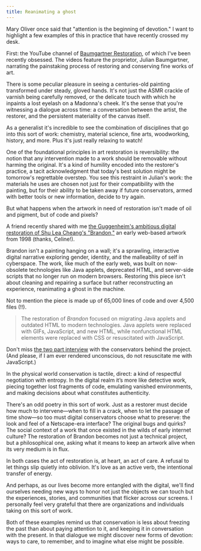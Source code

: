 ```yaml
---
title: Reanimating a ghost  
---
```


Mary Oliver once said that "attention is the beginning of devotion." I want to highlight a few examples of this in practice that have recently crossed my desk.

First: the YouTube channel of [Baumgartner Restoration](https://www.youtube.com/BaumgartnerRestoration), of which I've been recently obsessed. The videos feature the proprietor, Julian Baumgartner, narrating the painstaking process of restoring and conserving fine works of art.

There is some peculiar pleasure in seeing a centuries-old painting transformed under steady, gloved hands. It's not just the ASMR crackle of varnish being carefully removed, or the delicate touch with which he inpaints a lost eyelash on a Madonna's cheek. It's the sense that you're witnessing a dialogue across time: a conversation between the artist, the restorer, and the persistent materiality of the canvas itself.

As a generalist it's incredible to see the combination of disciplines that go into this sort of work: chemistry, material science, fine arts, woodworking, history, and more. Plus it's just really relaxing to watch!

One of the foundational principles in art restoration is reversibility: the notion that any intervention made to a work should be removable without harming the original. It's a kind of humility encoded into the restorer's practice, a tacit acknowledgment that today's best solution might be tomorrow's regrettable overstep. You see this restraint in Julian's work: the materials he uses are chosen not just for their compatibility with the painting, but for their ability to be taken away if future conservators, armed with better tools or new information, decide to try again.

But what happens when the artwork in need of restoration isn't made of oil and pigment, but of code and pixels?

A friend recently shared with me [the Guggenheim's ambitious digital restoration of Shu Lea Cheang's "Brandon,"](https://www.guggenheim.org/articles/checklist/restoring-brandon-shu-lea-cheangs-early-web-artwork) an early web-based artwork from 1998 (thanks, Celine!).

Brandon isn't a painting hanging on a wall; it's a sprawling, interactive digital narrative exploring gender, identity, and the malleability of self in cyberspace. The work, like much of the early web, was built on now-obsolete technologies like Java applets, deprecated HTML, and server-side scripts that no longer run on modern browsers. Restoring this piece isn't about cleaning and repairing a surface but rather reconstructing an experience, reanimating a ghost in the machine.

Not to mention the piece is made up of 65,000 lines of code and over 4,500 files (!!).

> The restoration of *Brandon* focused on migrating Java applets and outdated HTML to modern technologies. Java applets were replaced with GIFs, JavaScript, and new HTML, while nonfunctional HTML elements were replaced with CSS or resuscitated with JavaScript.

Don't miss [the two part interview](https://www.guggenheim.org/articles/checklist/how-the-guggenheim-and-nyu-are-conserving-computer-based-art-part-1) with the conservators behind the project.(And please, if I am ever rendered unconscious, do not resuscitate me with JavaScript.)

In the physical world conservation is tactile, direct: a kind of respectful negotiation with entropy. In the digital realm it’s more like detective work, piecing together lost fragments of code, emulating vanished environments, and making decisions about what constitutes authenticity.

There's an odd poetry in this sort of work. Just as a restorer must decide how much to intervene—when to fill in a crack, when to let the passage of time show—so too must digital conservators choose what to preserve: the look and feel of a Netscape-era interface? The original bugs and quirks? The social context of a work that once existed in the wilds of early internet culture? The restoration of Brandon becomes not just a technical project, but a philosophical one, asking what it means to keep an artwork alive when its very medium is in flux.

In both cases the act of restoration is, at heart, an act of care. A refusal to let things slip quietly into oblivion. It's love as an active verb, the intentional transfer of energy.

And perhaps, as our lives become more entangled with the digital, we'll find ourselves needing new ways to honor not just the objects we can touch but the experiences, stories, and communities that flicker across our screens. I personally feel very grateful that there are organizations and individuals taking on this sort of work.

Both of these examples remind us that conservation is less about freezing the past than about paying attention to it, and keeping it in conversation with the present. In that dialogue we might discover new forms of devotion: ways to care, to remember, and to imagine what else might be possible.

